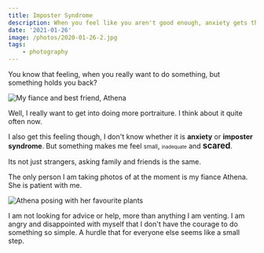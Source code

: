 ```yaml
---
title: Imposter Syndrome
description: When you feel like you aren't good enough, anxiety gets the better of you
date: '2021-01-26'
image: /photos/2020-01-26-2.jpg
tags: 
    - photography
---
```


You know that feeling, when you really want to do something, but something holds you back?

![My fiance and best friend, Athena](/photos/2020-01-26-1.jpg)

Well, I really want to get into doing more portraiture. I think about it quite often now. 

I also get this feeling though, I don't know whether it is **anxiety** or **imposter syndrome**. But something makes me feel <small>small</small>, <small><small>inadequate</small></small> and <big>**scared**</big>.

Its not just strangers, asking family and friends is the same.

The only person I am taking photos of at the moment is my fiance Athena. She is patient with me.

![Athena posing with her favourite plants](/photos/2020-01-26-2.jpg)

I am not looking for advice or help, more than anything I am venting. I am angry and disappointed with myself that I don't have the courage to do something so simple. A hurdle that for everyone else seems like a small step.